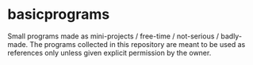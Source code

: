 basicprograms
=============

Small programs made as mini-projects / free-time / not-serious / badly-made.
The programs collected in this repository are meant to be used as references only unless given explicit permission by the owner.
